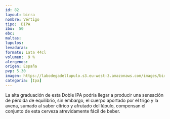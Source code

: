 ```yaml
--- 
id: 82
layout: birra
nombre: Vértigo
tipo:  DIPA
ibu:  50
ebc:
maltas: 
lupulos: 
levaduras: 
formato: Lata 44cl
volumen:  9 %
alergenos: 
origen: España
pvp: 5.30
imagen: https://labodegadellupulo.s3.eu-west-3.amazonaws.com/images/birras/vertigo.jpg
categoria: [Ipa]
---
```

La alta graduación de esta Doble IPA podría llegar a producir una sensación de pérdida de equilibrio, sin embargo, el cuerpo aportado por el trigo y la avena, sumado al sabor cítrico y afrutado del lúpulo, compensan el conjunto de esta cerveza atrevidamente fácil de beber.







